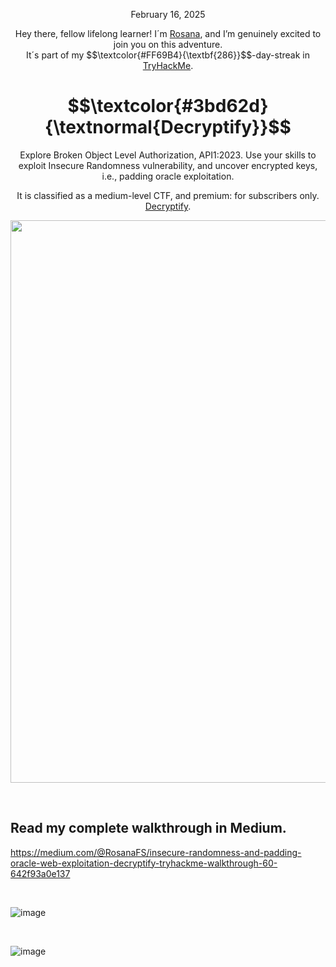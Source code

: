 <p align="center">February 16, 2025</p>
<p align="center">Hey there, fellow lifelong learner! I´m <a href="https://www.linkedin.com/in/rosanafssantos/">Rosana</a>, and I’m genuinely excited to join you on this adventure.<br>
It´s part of my $$\textcolor{#FF69B4}{\textbf{286}}$$-day-streak in  <a href="https://tryhackme.com">TryHackMe</a>.</p>

<h1 align="center">
  $$\textcolor{#3bd62d}{\textnormal{Decryptify}}$$
</h1>
<p align="center">Explore Broken Object Level Authorization, API1:2023. Use your skills to exploit Insecure Randomness vulnerability, and uncover encrypted keys, i.e., padding oracle exploitation.</p>
<p align="center">It is classified as a medium-level CTF, and premium: for subscribers only. <a href="https://tryhackme.com/room/decryptify">Decryptify</a>.</p>
                                                              
<p align="center">
  <img width="900px" src="https://github.com/user-attachments/assets/66cc784c-7bde-4eda-afd9-d19ec25130c1">
</p>

<br>

<h2>Read my complete walkthrough in Medium.</h2>

https://medium.com/@RosanaFS/insecure-randomness-and-padding-oracle-web-exploitation-decryptify-tryhackme-walkthrough-60-642f93a0e137

<br>

![image](https://github.com/user-attachments/assets/b1438174-5ce1-4e3f-8be1-df69b77dd724)

<br>

![image](https://github.com/user-attachments/assets/75088fc3-3087-4157-a921-127e0da34b9a)

